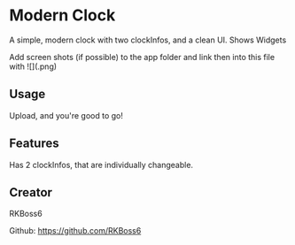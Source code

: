 # Modern Clock



A simple, modern clock with two clockInfos, and a clean UI. Shows Widgets

Add screen shots (if possible) to the app folder and link then into this file with ![](<name>.png)

## Usage

Upload, and you're good to go!

## Features

Has 2 clockInfos, that are individually changeable. 


## Creator

RKBoss6

Github: https://github.com/RKBoss6
